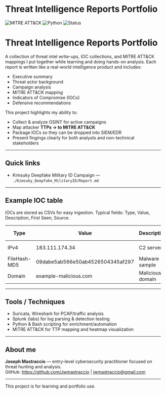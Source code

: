 # Threat Intelligence Reports Portfolio

![MITRE ATT&CK](https://img.shields.io/badge/MITRE-ATT%26CK-red)
![Python](https://img.shields.io/badge/Python-3.10-blue)
![Status](https://img.shields.io/badge/Status-Active-green)

# Threat Intelligence Reports Portfolio

A collection of threat intel write-ups, IOC collections, and MITRE ATT&CK mappings I put together while learning and doing hands-on analysis. Each report is written like a real-world intelligence product and includes:

- Executive summary  
- Threat actor background  
- Campaign analysis  
- MITRE ATT&CK mapping  
- Indicators of Compromise (IOCs)  
- Defensive recommendations

This project highlights my ability to:
- Collect & analyze OSINT for active campaigns
- Map attacker **TTPs -> to MITRE ATT&CK**
- Package IOCs so they can be dropped into SIEM/EDR
- Present fingings clearly for both analysts and non-technical stakeholders

---

## Quick links
- Kimsuky Deepfake Military ID Campaign — `./Kimsuky_Deepfake_MilitaryID/Report.md`

---

## Example IOC table

IOCs are stored as CSVs for easy ingestion. Typical fields: Type, Value, Description, First Seen, Source.

| Type         | Value                                  | Description      | First Seen  | Source          |
|--------------|----------------------------------------|------------------|-------------|-----------------|
| IPv4         | 183.111.174.34                         | C2 server        | 2025-09-15  | AlienVault OTX  |
| FileHash-MD5 | 09dabe5ab566e50ab4526504345af297       | Malware sample   | 2025-09-15  | AlienVault OTX  |
| Domain       | example-malicious.com                  | Malicious domain | 2025-09-15  | AlienVault OTX  |


---

## Tools / Techniques
- Suricata, Wireshark for PCAP/traffic analysis  
- Splunk (labs) for log parsing & detection testing
- Python & Bash scripting for enrichment/automation
- MITRE ATT&CK for TTP mapping and heatmap visualization

---

## About me
**Joseph Mastraccio** — entry-level cybersecurity practitioner focused on threat hunting and analysis.  
GitHub: https://github.com/Jwmastraccio | jwmastraccio@gmail.com

---

This project is for learning and portfolio use.
